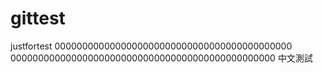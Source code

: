 gittest
=======

justfortest
0000000000000000000000000000000000000000000
000000000000000000000000000000000000000000000000
中文測試
